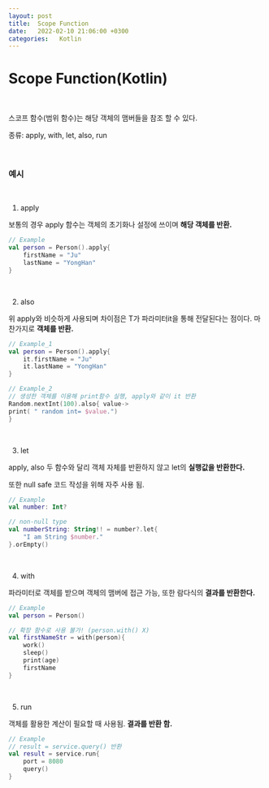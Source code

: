 ```yaml
---
layout: post
title:  Scope Function
date:   2022-02-10 21:06:00 +0300
categories:   Kotlin
---
```


# Scope Function(Kotlin)

<br>

스코프 함수(범위 함수)는 해당 객체의 맴버들을 참조 할 수 있다.

종류: apply, with, let, also, run

<br>

### 예시

<br>

1. apply


보통의 경우 apply 함수는 객체의 초기화나 설정에 쓰이며 __해당 객체를 반환.__

```kotlin
// Example
val person = Person().apply{
    firstName = "Ju"
    lastName = "YongHan"
}
```

<br>

2. also

위 apply와 비슷하게 사용되며 차이점은 T가 파라미터it을 통해 전달된다는 점이다. 마찬가지로 __객체를 반환.__

```kotlin
// Example_1
val person = Person().apply{
    it.firstName = "Ju"
    it.lastName = "YongHan"
}

// Example_2
// 생성한 객체를 이용해 print함수 실행, apply와 같이 it 반환
Random.nextInt(100).also{ value-> 
print( " random int= $value.")
}
```

<br>

3. let

apply, also 두 함수와 달리 객체 자체를 반환하지 않고 let의 __실행값을 반환한다.__

또한 null safe 코드 작성을 위해 자주 사용 됨.

```kotlin
// Example
val number: Int?

// non-null type
val numberString: String!! = number?.let{
    "I am String $number."
}.orEmpty() 
```

<br>

4. with

파라미터로 객체를 받으며 객체의 맴버에 접근 가능, 또한 람다식의 __결과를 반환한다.__

```kotlin
// Example
val person = Person()

// 확장 함수로 사용 불가! (person.with() X)
val firstNameStr = with(person){
    work()
    sleep()
    print(age)
    firstName
}
```

<br>

5. run

객체를 활용한 계산이 필요할 때 사용됨. __결과를 반환 함.__

```kotlin
// Example 
// result = service.query() 반환
val result = service.run{
    port = 8080
    query()
}

```
